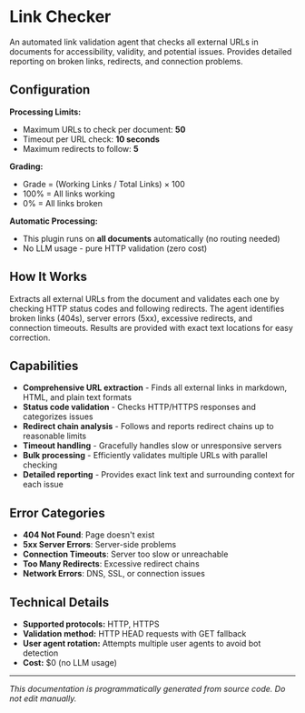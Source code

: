 # Link Checker

An automated link validation agent that checks all external URLs in documents for accessibility, validity, and potential issues. Provides detailed reporting on broken links, redirects, and connection problems.

## Configuration

**Processing Limits:**
- Maximum URLs to check per document: **50**
- Timeout per URL check: **10 seconds**
- Maximum redirects to follow: **5**

**Grading:**
- Grade = (Working Links / Total Links) × 100
- 100% = All links working
- 0% = All links broken

**Automatic Processing:**
- This plugin runs on **all documents** automatically (no routing needed)
- No LLM usage - pure HTTP validation (zero cost)

## How It Works

Extracts all external URLs from the document and validates each one by checking HTTP status codes and following redirects. The agent identifies broken links (404s), server errors (5xx), excessive redirects, and connection timeouts. Results are provided with exact text locations for easy correction.

## Capabilities

- **Comprehensive URL extraction** - Finds all external links in markdown, HTML, and plain text formats
- **Status code validation** - Checks HTTP/HTTPS responses and categorizes issues
- **Redirect chain analysis** - Follows and reports redirect chains up to reasonable limits
- **Timeout handling** - Gracefully handles slow or unresponsive servers
- **Bulk processing** - Efficiently validates multiple URLs with parallel checking
- **Detailed reporting** - Provides exact link text and surrounding context for each issue

## Error Categories

- **404 Not Found**: Page doesn't exist
- **5xx Server Errors**: Server-side problems
- **Connection Timeouts**: Server too slow or unreachable
- **Too Many Redirects**: Excessive redirect chains
- **Network Errors**: DNS, SSL, or connection issues

## Technical Details

- **Supported protocols:** HTTP, HTTPS
- **Validation method:** HTTP HEAD requests with GET fallback
- **User agent rotation:** Attempts multiple user agents to avoid bot detection
- **Cost:** $0 (no LLM usage)

---
*This documentation is programmatically generated from source code. Do not edit manually.*
